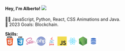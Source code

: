 #### Hey, I'm Alberto! <img src="https://raw.githubusercontent.com/MartinHeinz/MartinHeinz/master/wave.gif" width="25px">
👨‍💻 JavaScript, Python, React, CSS Animations and Java.</br>
🥅 2023 Goals: Blockchain.

<!-- 👯 I’m looking to collaborate with other content creators.</br> -->
<!-- GitHub Stats:
 <a href="https://github.com/ruialbe">
  <img align="center" height="200px" src="https://github-readme-stats.vercel.app/api/top-langs/?username=ruialbe&hide=java,html&title_color=ffffff&text_color=c9cacc&icon_color=2bbc8a&bg_color=1d1f21" />
</a>
<a href="https://github.com/jyongkim/jyongkim">
  <img align="center" src="https://github-readme-stats.vercel.app/api?username=ruialbe&show_icons=true&line_height=26&count_private=true&title_color=ffffff&text_color=c9cacc&icon_color=2bbc8a&bg_color=1d1f21" alt="Ruialbe's GitHub Stats" />
</a>  -->

<strong>Skills:</strong></br>
<img src="./html.png" width="30">
<img src="./css.png" width="30">
<img src="./sass.png" width="30">
<img src="./php.png" width="30">
<img src="./java.png" width="30">
<img src="./javascript.png" width="30">
<img src="./react.png" width="30">
<img src="./nodejs.png" width="30">
<img src="./sql.png" width="30">
